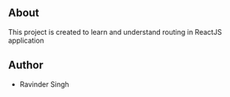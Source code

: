 ## About
This project is created to learn and understand routing in ReactJS application

## Author
- Ravinder Singh